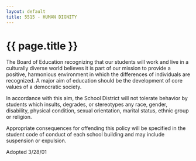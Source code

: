 ```yaml
---
layout: default
title: 5515 - HUMAN DIGNITY
---
```


{{ page.title }}
================

The Board of Education recognizing that our students will work and live
in a culturally diverse world believes it is part of our mission to
provide a positive, harmonious environment in which the differences of
individuals are recognized. A major aim of education should be the
development of core values of a democratic society.

In accordance with this aim, the School District will not tolerate
behavior by students which insults, degrades, or stereotypes any race,
gender, disability, physical condition, sexual orientation, marital
status, ethnic group or religion.

Appropriate consequences for offending this policy will be specified in
the student code of conduct of each school building and may include
suspension or expulsion.

Adopted 3/28/01
